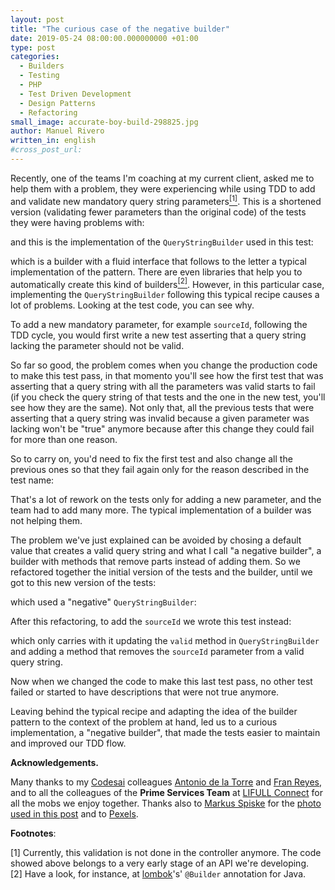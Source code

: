 ```yaml
---
layout: post
title: "The curious case of the negative builder"
date: 2019-05-24 08:00:00.000000000 +01:00
type: post
categories:
  - Builders
  - Testing
  - PHP
  - Test Driven Development
  - Design Patterns
  - Refactoring
small_image: accurate-boy-build-298825.jpg
author: Manuel Rivero
written_in: english
#cross_post_url: 
---
```


Recently, one of the teams I'm coaching at my current client, asked me to help them with a problem, they were experiencing while using TDD to add and validate new mandatory query string parameters<a href="#nota1"><sup>[1]</sup></a>. This is a shortened version (validating fewer parameters than the original code) of the tests they were having problems with: 

<script src="https://gist.github.com/trikitrok/e90b5daa64147a740571ba03b3f4c15d.js"></script>

and this is the implementation of the `QueryStringBuilder` used in this test:

<script src="https://gist.github.com/trikitrok/8c9558ba57e945828ccbfea453ccf81b.js"></script>

which is a builder with a fluid interface that follows to the letter a typical implementation of the pattern. There are even libraries that help you to automatically create this kind of builders<a href="#nota2"><sup>[2]</sup></a>. However, in this particular case, implementing the `QueryStringBuilder` following this typical recipe causes a lot of problems. Looking at the test code, you can see why. 

To add a new mandatory parameter, for example `sourceId`, following the TDD cycle, you would first write a new test asserting that a query string lacking the parameter should not be valid. 

<script src="https://gist.github.com/trikitrok/9d62133a3ea3ba8b4aff07b55afe196d.js"></script>

So far so good, the problem comes when you change the production code to make this test pass, in that momento you'll see how the first test that was asserting that a query string with all the parameters was valid starts to fail (if you check the query string of that tests and the one in the new test, you'll see how they are the same). Not only that, all the previous tests that were asserting that a query string was invalid because a given parameter was lacking won't be "true" anymore because after this change they could fail for more than one reason. 

So to carry on, you'd need to fix the first test and also change all the previous ones so that they fail again only for the reason described in the test name:

<script src="https://gist.github.com/trikitrok/74bb550cb2dcf0b9b4739c1614aa1f24.js"></script>

That's a lot of rework on the tests only for adding a new parameter, and the team had to add many more. The typical implementation of a builder was not helping them.

The problem we've just explained can be avoided by chosing a default value that creates a valid query string and what I call "a negative builder", a builder with methods that remove parts instead of adding them. So we refactored together the initial version of the tests and the builder, until we got to this new version of the tests:

<script src="https://gist.github.com/trikitrok/4d7c8f23059e56082cd54a9bd7240c6c.js"></script>

which used a "negative" `QueryStringBuilder`:

<script src="https://gist.github.com/trikitrok/68967ff6c5cbbd696c8e74a54fdaed6c.js"></script>

After this refactoring, to add the `sourceId` we wrote this test instead:

<script src="https://gist.github.com/trikitrok/9d63b864943f6a76299610925833f977.js"></script>

which only carries with it updating the `valid` method in `QueryStringBuilder` and adding a method that removes the `sourceId` parameter from a valid query string. 

Now when we changed the code to make this last test pass, no other test failed or started to have descriptions that were not true anymore.

Leaving behind the typical recipe and adapting the idea of the builder pattern to the context of the problem at hand, led us to a curious implementation, a "negative builder", that made the tests easier to maintain and improved our TDD flow.

**Acknowledgements.**

Many thanks to my <a href="https://codesai.com/">Codesai</a> colleagues <a href="https://twitter.com/adelatorrefoss">Antonio de la Torre</a> and <a href="https://twitter.com/fran_reyes">Fran Reyes</a>, and to all the colleagues of the **Prime Services Team** at [LIFULL Connect](https://www.lifullconnect.com/) for all the mobs we enjoy together. Thanks also to [Markus Spiske](https://www.pexels.com/@markusspiske)  for the [photo used in this post](https://www.pexels.com/photo/accurate-boy-build-building-298825/) and to [Pexels](https://www.pexels.com/).

**Footnotes**:

<div class="foot-note">
  <a name="nota1"></a> [1] Currently, this validation is not done in the controller anymore. The code showed above belongs to a very early stage of an API we're developing.
</div>

<div class="foot-note">
  <a name="nota2"></a> [2] Have a look, for instance, at <a href="https://projectlombok.org/">lombok</a>'s' <code class="highlighter-rouge">@Builder</code> annotation for Java.
</div>
